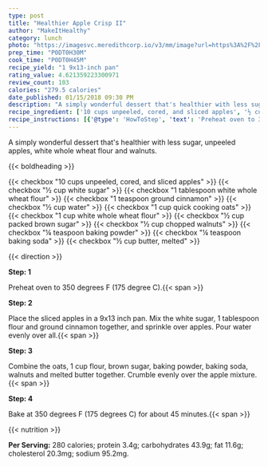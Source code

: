 ```yaml
---
type: post
title: "Healthier Apple Crisp II"
author: "MakeItHealthy"
category: lunch
photo: "https://imagesvc.meredithcorp.io/v3/mm/image?url=https%3A%2F%2Fimages.media-allrecipes.com%2Fuserphotos%2F2910727.jpg"
prep_time: "P0DT0H30M"
cook_time: "P0DT0H45M"
recipe_yield: "1 9x13-inch pan"
rating_value: 4.621359223300971
review_count: 103
calories: "279.5 calories"
date_published: 01/15/2018 09:30 PM
description: "A simply wonderful dessert that's healthier with less sugar, unpeeled apples, white whole wheat flour and walnuts."
recipe_ingredient: ['10 cups unpeeled, cored, and sliced apples', '½ cup white sugar', '1 tablespoon white whole wheat flour', '1 teaspoon ground cinnamon', '½ cup water', '1 cup quick cooking oats', '1 cup white whole wheat flour', '½ cup packed brown sugar', '½ cup chopped walnuts', '¼ teaspoon baking powder', '¼ teaspoon baking soda', '½ cup butter, melted']
recipe_instructions: [{'@type': 'HowToStep', 'text': 'Preheat oven to 350 degrees F (175 degree C).\n'}, {'@type': 'HowToStep', 'text': 'Place the sliced apples in a 9x13 inch pan. Mix the white sugar, 1 tablespoon flour and ground cinnamon together, and sprinkle over apples. Pour water evenly over all.\n'}, {'@type': 'HowToStep', 'text': 'Combine the oats, 1 cup flour, brown sugar, baking powder, baking soda, walnuts and melted butter together. Crumble evenly over the apple mixture.\n'}, {'@type': 'HowToStep', 'text': 'Bake at 350 degrees F (175 degrees C) for about 45 minutes.\n'}]
---
```


A simply wonderful dessert that's healthier with less sugar, unpeeled apples, white whole wheat flour and walnuts. 

{{< boldheading >}}

{{< checkbox "10 cups unpeeled, cored, and sliced apples" >}}
{{< checkbox "½ cup white sugar" >}}
{{< checkbox "1 tablespoon white whole wheat flour" >}}
{{< checkbox "1 teaspoon ground cinnamon" >}}
{{< checkbox "½ cup water" >}}
{{< checkbox "1 cup quick cooking oats" >}}
{{< checkbox "1 cup white whole wheat flour" >}}
{{< checkbox "½ cup packed brown sugar" >}}
{{< checkbox "½ cup chopped walnuts" >}}
{{< checkbox "¼ teaspoon baking powder" >}}
{{< checkbox "¼ teaspoon baking soda" >}}
{{< checkbox "½ cup butter, melted" >}}


{{< direction >}}

**Step: 1**

Preheat oven to 350 degrees F (175 degree C).{{< span >}}

**Step: 2**

Place the sliced apples in a 9x13 inch pan. Mix the white sugar, 1 tablespoon flour and ground cinnamon together, and sprinkle over apples. Pour water evenly over all.{{< span >}}

**Step: 3**

Combine the oats, 1 cup flour, brown sugar, baking powder, baking soda, walnuts and melted butter together. Crumble evenly over the apple mixture.{{< span >}}

**Step: 4**

Bake at 350 degrees F (175 degrees C) for about 45 minutes.{{< span >}}

{{< nutrition >}}

**Per Serving:** 280 calories; protein 3.4g; carbohydrates 43.9g; fat 11.6g; cholesterol 20.3mg; sodium 95.2mg.